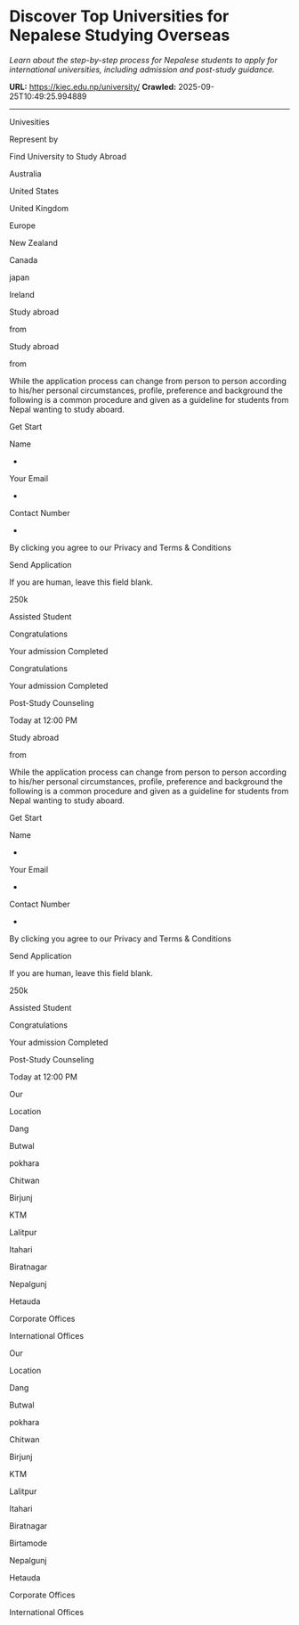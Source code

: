 # Discover Top Universities for Nepalese Studying Overseas

*Learn about the step-by-step process for Nepalese students to apply for international universities, including admission and post-study guidance.*

**URL:** https://kiec.edu.np/university/
**Crawled:** 2025-09-25T10:49:25.994889

---

Univesities

Represent by

Find University to Study Abroad

Australia

United States

United Kingdom

Europe

New Zealand

Canada

japan

Ireland

Study abroad

from

Study abroad

from

While the application process can change from person to person according to his/her personal circumstances, profile, preference and background the following is a common procedure and given as a guideline for students from Nepal wanting to study aboard.

Get Start

Name

*

Your Email

*

Contact Number

*

By clicking you agree to our Privacy and Terms & Conditions

Send Application

If you are human, leave this field blank.

250k

Assisted Student

Congratulations

Your admission Completed

Congratulations

Your admission Completed

Post-Study Counseling

Today at 12:00 PM

Study abroad

from

While the application process can change from person to person according to his/her personal circumstances, profile, preference and background the following is a common procedure and given as a guideline for students from Nepal wanting to study aboard.

Get Start

Name

*

Your Email

*

Contact Number

*

By clicking you agree to our Privacy and Terms & Conditions

Send Application

If you are human, leave this field blank.

250k

Assisted Student

Congratulations

Your admission Completed

Post-Study Counseling

Today at 12:00 PM

Our

Location

Dang

Butwal

pokhara

Chitwan

Birjunj

KTM

Lalitpur

Itahari

Biratnagar

Nepalgunj

Hetauda

Corporate Offices

International Offices

Our

Location

Dang

Butwal

pokhara

Chitwan

Birjunj

KTM

Lalitpur

Itahari

Biratnagar

Birtamode

Nepalgunj

Hetauda

Corporate Offices

International Offices